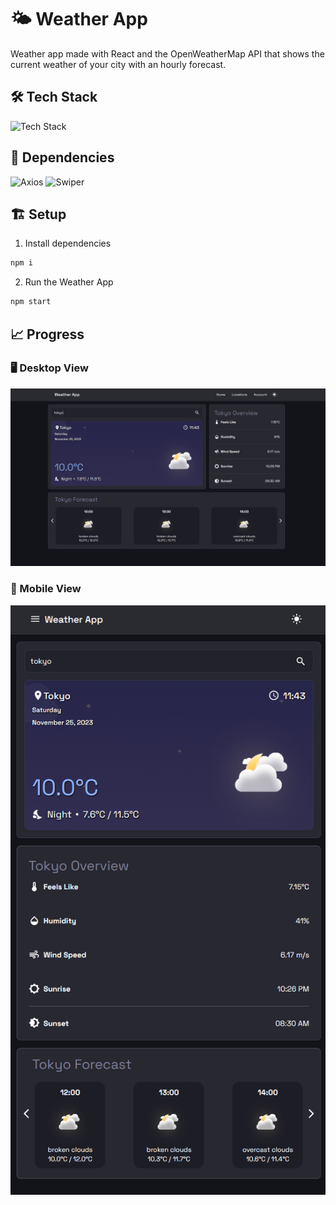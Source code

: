 # 🌤️ Weather App

Weather app made with React and the OpenWeatherMap API that shows the current weather of your city with an hourly forecast.

## 🛠️ Tech Stack

![Tech Stack](https://skillicons.dev/icons?i=ts,react,mui,vite)

## 🚀 Dependencies

![Axios](https://img.shields.io/badge/Axios-5A29E4?logo=axios&style=for-the-badge)
![Swiper](https://img.shields.io/badge/Swiper-6332F6?logo=swiper&style=for-the-badge)

## 🏗️ Setup

1. Install dependencies

```sh
npm i
```

2. Run the Weather App

```sh
npm start
```

## 📈 Progress

### 🖥️ Desktop View
![Weather App Desktop View V2](./src/images/progress/weather-app-desktop-view-v2.png)

### 📱 Mobile View
![Weather App Mobile View V2](./src/images/progress/weather-app-mobile-view-v2.png)

